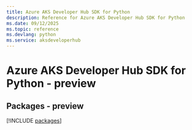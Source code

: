 ```yaml
---
title: Azure AKS Developer Hub SDK for Python
description: Reference for Azure AKS Developer Hub SDK for Python
ms.date: 09/12/2025
ms.topic: reference
ms.devlang: python
ms.service: aksdeveloperhub
---
```

# Azure AKS Developer Hub SDK for Python - preview
## Packages - preview
[!INCLUDE [packages](aks-developer-hub-index.md)]
